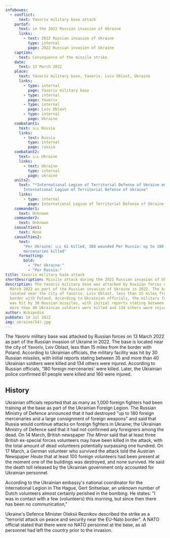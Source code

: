 ```yaml
---
infoboxes:
  - conflict:
      text: Yavoriv military base attack
    partof:
      text: in the 2022 Russian invasion of Ukraine
      links:
        - text: 2022 Russian invasion of Ukraine
          type: internal
          page: 2022 Russian invasion of Ukraine
    caption:
      text: Consequence of the missile strike
    date:
      text: 13 March 2022
    place:
      text: Yavoriv military base, Yavoriv, Lviv Oblast, Ukraine
      links:
        - type: internal
          page: Yavoriv military base
        - type: internal
          page: Yavoriv
        - type: internal
          page: Lviv Oblast
        - type: internal
          page: Ukraine
    combatant1:
      text: 🇷🇺 Russia
      links:
        - text: Russia
          type: internal
          page: russia
    combatant2:
      text: 🇺🇦 Ukraine
      links:
        - text: Ukraine
          type: internal
          page: ukraine
    units2:
      text: "*International Legion of Territorial Defense of Ukraine emblem.svg
        International Legion of Territorial Defense of Ukraine"
      links:
        - type: internal
          page: International Legion of Territorial Defense of Ukraine
    commander1:
      text: Unknown
    commander2:
      text: Unknown
    casualties1:
      text: None
    casualties2:
      text:
        "Per Ukraine: 🇺🇦 61 killed, 160 wounded Per Russia: up to 180 foreign
        mercenaries killed"
      formatting:
        bold:
          - "Per Ukraine:"
          - "Per Russia:"
title: Yavoriv military base attack
shortDescription: Missile attack during the 2022 Russian invasion of Ukraine
description: The Yavoriv military base was attacked by Russian forces on 13
  March 2022 as part of the Russian invasion of Ukraine in 2022. The base is
  located near the city of Yavoriv, Lviv Oblast, less than 15 miles from the
  border with Poland. According to Ukrainian officials, the military facility
  was hit by 30 Russian missiles, with initial reports stating between 35 and
  more than 40 Ukrainian soldiers were killed and 134 others were injured.
author: Wikipedia
pubDate: 14 Jul 2022
img: ukraine(54).jpg
---
```


The Yavoriv military base was attacked by Russian forces on 13 March 2022 as part of the Russian invasion of Ukraine in 2022. The base is located near the city of Yavoriv, Lviv Oblast, less than 15 miles from the border with Poland. According to Ukrainian officials, the military facility was hit by 30 Russian missiles, with initial reports stating between 35 and more than 40 Ukrainian soldiers were killed and 134 others were injured. According to Russian officials, '180 foreign mercenaries' were killed. Later, the Ukrainian police confirmed 61 people were killed and 160 were injured.

## History

Ukrainian officials reported that as many as 1,000 foreign fighters had been training at the base as part of the Ukrainian Foreign Legion. The Russian Ministry of Defence announced that it had destroyed "up to 180 foreign mercenaries and a large consignment of foreign weapons" and said that Russia would continue attacks on foreign fighters in Ukraine; the Ukrainian Ministry of Defence said that it had not confirmed any foreigners among the dead. On 14 March, British newspaper _The Mirror_ said that at least three British ex-special forces volunteers may have been killed in the attack, with the total amount of dead volunteers potentially surpassing one hundred. On 17 March, a German volunteer who survived the attack told the Austrian Newspaper _Heute_ that at least 100 foreign volunteers had been present at the moment one of the buildings was destroyed, and none survived. He said the death toll released by the Ukrainian government only accounted for Ukrainian personnel.

According to the Ukrainian embassy's national coordinator for the International Legion in The Hague, Gert Snitselaar, an unknown number of Dutch volunteers almost certainly perished in the bombing. He states: "I was in contact with a few (volunteers) this morning, but since then there has been no communication,"

Ukraine's Defence Minister Oleksii Reznikov described the strike as a "terrorist attack on peace and security near the EU-Nato border". A NATO official stated that there were no NATO personnel at the base, as all personnel had left the country prior to the invasion.


